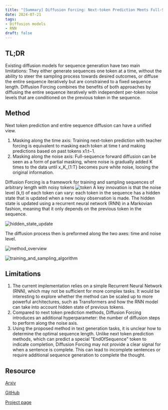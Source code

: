 ```yaml
---
title: "[Summary] Diffusion Forcing: Next-token Prediction Meets Full-Sequence Diffusion" 
date: 2024-07-21
tags: 
- Diffusion models
- RNN
draft: false 
---
```


## TL;DR
Existing diffusion models for sequence generation have two main limitations: They either generate sequences one token at a time, without the ability to steer the sampling process towards desired outcomes, or diffuse the entire sequence iteratively but are constrained to a fixed sequence length. Diffusion Forcing combines the benefits of both approaches by diffusing the entire sequence iteratively with independent per-token noise levels that are conditioned on the previous token in the sequence. 

## Method
Next token prediction and entire sequence diffusion can have a unified view.
1. Masking along the time axis: Training next-token prediction with teacher forcing is equivalent to masking each token at time t and making predictions based on past tokens x1:t−1. 
2. Masking along the noise axis: Full-sequence forward diffusion can be seen as a form of partial masking, where noise is gradually added K times to the data until x_K_{1:T} becomes pure white noise, loosing the original information.


Diffusion Forcing is a framework for training and sampling sequences of arbitrary length with noisy tokens 
![token](/posts/20240721_diffusion_forcing_next_token_prediction_meets_full_sequence_diffusion/token.png) 
A key innovation is that the noise level (k,t) of each token can vary: each token in the sequence has a hidden state that is updated when a new noisy observation is made. The hidden state is updated using a recurrent neural network (RNN) in a Markovian fashion, meaning that it only depends on the previous token in the sequence.

![hidden_state_update](/posts/20240721_diffusion_forcing_next_token_prediction_meets_full_sequence_diffusion/hidden_state_update.png) 

The diffusion process then is preformed along the two axes: time and noise level. 

![method_overview](/posts/20240721_diffusion_forcing_next_token_prediction_meets_full_sequence_diffusion/method_overview.png)

![training_and_sampling_algorithm](/posts/20240721_diffusion_forcing_next_token_prediction_meets_full_sequence_diffusion/training_and_sampling_algorithm.png)



## Limitations
1. The current implementation relies on a simple Recurrent Neural Network (RNN), which may not be sufficient for more complex tasks. It would be interesting to explore whether the method can be scaled up to more powerful architectures, such as Transformers and how the RNN model can take into account hidden state of previous tokens. 
2. Compared to next token prediction methods, Diffusion Forcing introduces an additional hyperparameter: the number of diffusion steps to perform along the noise axis.
3. Using the proposed method in text generation tasks, it is unclear how to determine the optimal sequence length. Unlike next token prediction methods, which can predict a special "EndOfSequence" token to indicate completion, Diffusion Forcing may not provide a clear signal for when a sentence is complete. This can lead to incomplete sentences or require additional sequence generation to complete the thought.

## Resource
[Arxiv](https://arxiv.org/pdf/2407.01392)

[GitHub](https://github.com/buoyancy99/diffusion-forcing)

[Project page](https://boyuan.space/diffusion-forcing/)
